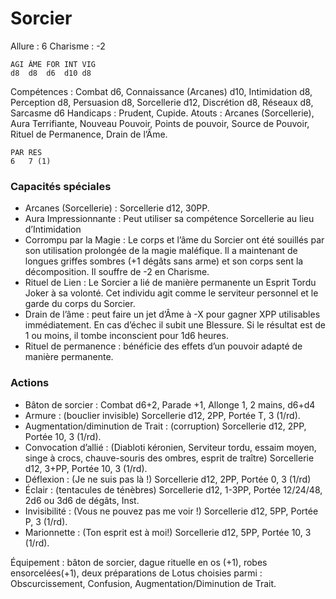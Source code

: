 # Sorcier

Allure : 6
Charisme : -2

	AGI	ÂME	FOR	INT	VIG
	d8	d8	d6	d10	d8

Compétences : Combat d6, Connaissance (Arcanes) d10, Intimidation d8, Perception d8, Persuasion d8, Sorcellerie d12, Discrétion d8, Réseaux d8, Sarcasme d6
Handicaps : Prudent, Cupide.
Atouts : Arcanes (Sorcellerie), Aura Terrifiante, Nouveau Pouvoir, Points de pouvoir, Source de Pouvoir, Rituel de Permanence, Drain de l’Âme.

	PAR	RES
	6	7 (1)

### Capacités spéciales
- Arcanes (Sorcellerie) : Sorcellerie d12, 30PP.
- Aura Impressionnante : Peut utiliser sa compétence Sorcellerie au lieu d’Intimidation
- Corrompu par la Magie : Le corps et l’âme du Sorcier ont été souillés par son utilisation prolongée de la magie maléfique. Il a maintenant de longues griffes sombres (+1 dégâts sans arme) et son corps sent la décomposition. Il souffre de -2 en Charisme.
- Rituel de Lien : Le Sorcier a lié de manière permanente un Esprit Tordu Joker à sa volonté. Cet individu agit comme le serviteur personnel et le garde du corps du Sorcier.
- Drain de l’âme : peut faire un jet d’Âme à -X pour gagner XPP utilisables immédiatement. En cas d’échec il subit une Blessure. Si le résultat est de 1 ou moins, il tombe inconscient pour 1d6 heures.
- Rituel de permanence : bénéficie des effets d’un pouvoir adapté de manière permanente.

### Actions
- Bâton de sorcier : Combat d6+2, Parade +1, Allonge 1, 2 mains, d6+d4
- Armure : (bouclier invisible) Sorcellerie d12, 2PP, Portée T, 3 (1/rd).
- Augmentation/diminution de Trait : (corruption) Sorcellerie d12, 2PP, Portée 10, 3 (1/rd).
- Convocation d’allié : (Diabloti kéronien, Serviteur tordu, essaim moyen, singe à crocs, chauve-souris des ombres, esprit de traître) Sorcellerie d12, 3+PP, Portée 10, 3 (1/rd).
- Déflexion : (Je ne suis pas là !) Sorcellerie d12, 2PP, Portée 0, 3 (1/rd)
- Éclair : (tentacules de ténèbres) Sorcellerie d12, 1-3PP, Portée 12/24/48, 2d6 ou 3d6 de dégâts, Inst.
- Invisibilité : (Vous ne pouvez pas me voir !) Sorcellerie d12, 5PP, Portée P, 3 (1/rd).
- Marionnette : (Ton esprit est à moi!) Sorcellerie d12, 5PP, Portée 10, 3 (1/rd).

Équipement : bâton de sorcier, dague rituelle en os (+1), robes ensorcelées(+1), deux préparations de Lotus choisies parmi : Obscurcissement, Confusion, Augmentation/Diminution de Trait.

